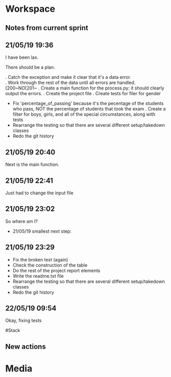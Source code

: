 # Workspace 
##  Notes from current sprint 

## 21/05/19 19:36 
I have been lax.

There should be a plan.

. Catch the exception and make it clear that it's a data error.  
. Work through the rest of the data until all errors are handled. [200~NO[201~
. Create a main function for the process.py: it should clearly output the errors. 
. Create the project file 
  . Create tests for filer for gender
  * Fix 'percentage_of_passing' because it's the pecentage of the students who pass, NOT the percentage of students that took the exam 
  . Create a filter for boys, girls, and all of the special circumstances, along with tests 
* Rearrange the testing so that there are several different setup/takedown classes 
* Redo the git history 


## 21/05/19 20:40 
Next is the main function. 

## 21/05/19 22:41 
Just had to change the input file 

## 21/05/19 23:02 
So where am I? 
- 21/05/19 smallest next step:  

## 21/05/19 23:29 
* Fix the broken test (again) 
* Check the construction of the table 
* Do the rest of the project report elements 
* Write the readme.txt file 
* Rearrange the testing so that there are several different setup/takedown classes 
* Redo the git history 

## 22/05/19 09:54 
Okay, fixing tests



#Stack 





##  New actions 

# Media 

